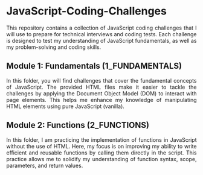 # JavaScript-Coding-Challenges

<p align="justify">
  This repository contains a collection of JavaScript coding challenges that I will use to prepare for technical interviews and coding tests. Each challenge is designed to test my understanding of JavaScript fundamentals, as well as my problem-solving and coding skills.
</p>

## Module 1: Fundamentals (1_FUNDAMENTALS)

<p align="justify">
  In this folder, you will find challenges that cover the fundamental concepts of JavaScript. The provided HTML files make it easier to tackle the challenges by applying the Document Object Model (DOM) to interact with page elements. This helps me enhance my knowledge of manipulating HTML elements using pure JavaScript (vanilla).
</p>

## Module 2: Functions (2_FUNCTIONS)

<p align="justify">
In this folder, I am practicing the implementation of functions in JavaScript without the use of HTML. Here, my focus is on improving my ability to write efficient and reusable functions by calling them directly in the script. This practice allows me to solidify my understanding of function syntax, scope, parameters, and return values.
</p>
